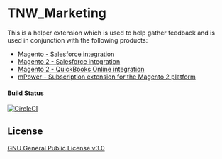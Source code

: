 # TNW_Marketing
This is a helper extension which is used to help gather feedback and is used in conjunction with the following products:
* [Magento - Salesforce integration](https://powersync.biz/integrations-magento-salesforce/)
* [Magento 2 - Salesforce integration](https://powersync.biz/integrations-magento2-salesforce/)
* [Magento 2 - QuickBooks Online integration](https://powersync.biz/integrations-magento2-quickbooks/)
* [mPower - Subscription extension for the Magento 2 platform](https://powersync.biz/integrations-magento2-quickbooks/)

#### Build Status
[![CircleCI](https://circleci.com/gh/PowerSync/TNW_Marketing/tree/master.svg?style=svg&circle-token=b02235b6d0753443eea2dbc6366c82e890c60a46)](https://circleci.com/gh/PowerSync/TNW_Marketing/tree/master)

## License
[GNU General Public License v3.0](https://choosealicense.com/licenses/gpl-3.0/)
